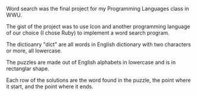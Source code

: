 Word search was the final project for my Programming Languages class in WWU.

The gist of the project was to use Icon and another programming language of our choice (I chose Ruby) to implement a word search program.

The dictioanry "dict" are all words in English dictionary with two characters or more, all lowercase.

The puzzles are made out of English alphabets in lowercase and is in rectanglar shape.

Each row of the solutions are the word found in the puzzle, the point where it start, and the point where it ends.
